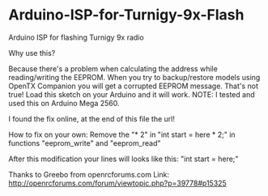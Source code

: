 # Arduino-ISP-for-Turnigy-9x-Flash
Arduino ISP for flashing Turnigy 9x radio

Why use this?

Because there's a problem when calculating the address while reading/writing the EEPROM. When you try to backup/restore models using OpenTX Companion you will get a corrupted EEPROM message. That's not true! Load this sketch on your Arduino and it will work. NOTE: I tested and used this on Arduino Mega 2560.

I found the fix online, at the end of this file the url!

How to fix on your own:
Remove the "* 2" in "int start = here * 2;" in functions "eeprom_write" and "eeprom_read"

After this modification your lines will looks like this: "int start = here;"


Thanks to Greebo from openrcforums.com
Link: http://openrcforums.com/forum/viewtopic.php?p=39778#p15325
